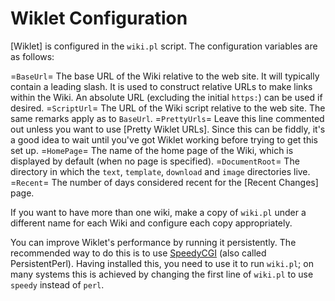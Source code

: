# Wiklet Configuration

[Wiklet] is configured in the `wiki.pl` script. The configuration variables are as follows:

=`BaseUrl`=
   The base URL of the Wiki relative to the web site. It will typically contain a leading slash. It is used to construct relative URLs to make links within the Wiki. An absolute URL (excluding the initial `https:`) can be used if desired.
=`ScriptUrl`=
   The URL of the Wiki script relative to the web site. The same remarks apply as to `BaseUrl`.
=`PrettyUrls`=
   Leave this line commented out unless you want to use [Pretty Wiklet URLs]. Since this can be fiddly, it's a good idea to wait until you've got Wiklet working before trying to get this set up.
=`HomePage`=
   The name of the home page of the Wiki, which is displayed by default (when no page is specified).
=`DocumentRoot`=
   The directory in which the `text`, `template`, `download` and `image` directories live.
=`Recent`=
   The number of days considered recent for the [Recent Changes] page.

If you want to have more than one wiki, make a copy of `wiki.pl` under a different name for each Wiki and configure each copy appropriately.

You can improve Wiklet's performance by running it persistently. The recommended way to do this is to use [SpeedyCGI](http://www.daemoninc.com/SpeedyCGI/) (also called PersistentPerl). Having installed this, you need to use it to run `wiki.pl`; on many systems this is achieved by changing the first line of `wiki.pl` to use `speedy` instead of `perl`.

